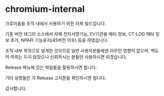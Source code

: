 # chromium-internal

크로미움을 조직 내에서 사용하기 위한 자체 빌드입니다.

기존 버전 태그의 소스에서 자체 전자서명기능, EV기관용 메타 정보, CT-LOG 메타 정보 추가, NPAPI 기능유지(45버전 이후) 등을 하였습니다.

조직 내부 목적으로 설계한 것이므로 일반 사용자분들에겐 아무런 영향이 없으며, 백도어 따위는 두지 않았으나 신뢰하시는 분들만 사용하시면 되겠습니다.

Release 메뉴에 있는 파일들을 활용하시면 됩니다.

기타 설명들은 각 Release 고지문을 확인하시면 됩니다.

감사합니다.
